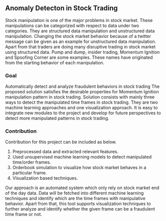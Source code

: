 ## Anomaly Detecton in Stock Trading

Stock manipulation is one of the major problems in stock market. 
These manipulations can be categorized with respect
to data under two categories. They are structured data manipulation and unstructured data
manipulation. Changing the stock market behavior because of a twitter message can be given as
an example for unstructured data manipulation. Apart from that traders are doing many
disruptive trading in stock market using structured data. Pump and dump, insider trading,
Momentum Ignition and Spoofing Corner are some examples. These names have originated
from the starting behavior of each manipulation.

### Goal

Automatically detect and analyze fraudulent behaviors in stock trading
The proposed solution satisfies the desirable properties for Momentum Ignition manipulation
pattern in stock trading. Solution consists with mainly three ways to detect the manipulated time
frames in stock trading. They are two machine learning approaches and one visualization approach.
It is easy to integrate new modules to the project and develop for future perspectives to detect more
manipulated patterns in stock trading.

### Contribution

Contribution for this project can be included as below.
1. Preprocessed data and extracted relevant features.
2. Used unsupervised machine learning models to detect manipulated time/order frames.
3. Orderbook simulation to visualize how stock market behaves in a particular frame.
4. Visualization based techniques.

Our approach is an automated system which only rely on stock market end of the day data. Data
will be fetched into different machine learning techniques and identify which are the time frames
with manipulative behavior. Apart from that, this tool supports visualization techniques to further
analyze and identify whether the given frame can be a fraudulent time frame or not.
